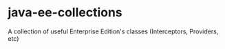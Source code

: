 # java-ee-collections
A collection of useful Enterprise Edition's classes (Interceptors, Providers, etc)
